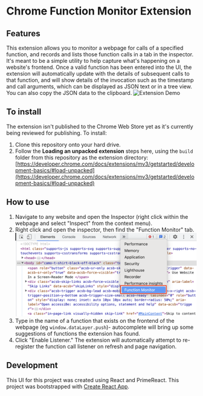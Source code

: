 # Chrome Function Monitor Extension

## Features
This extension allows you to monitor a webpage for calls of a specified function, and records and lists those function calls in a tab in the inspector. It's meant to be a simple utility to help capture what's happening on a website's frontend. Once a valid function has been entered into the UI, the extension will automatically update with the details of subsequent calls to that function, and will show details of the invocation such as the timestamp and call arguments, which can be displayed as JSON text or in a tree view. You can also copy the JSON data to the clipboard.
![Extension Demo](/images/function-monitor-demo.gif)

## To install
The extension isn't published to the Chrome Web Store yet as it's currently being reviewed for publishing. To install:
1. Clone this repository onto your hard drive.
2. Follow the **Loading an unpacked extension** steps here, using the `build` folder from this repository as the extension directory: [https://developer.chrome.com/docs/extensions/mv3/getstarted/development-basics/#load-unpacked](https://developer.chrome.com/docs/extensions/mv3/getstarted/development-basics/#load-unpacked)

## How to use

1. Navigate to any website and open the Inspector (right click within the webpage and select "Inspect" from the context menu). 
2. Right click and open the inspector, then find the "Function Monitor" tab.
![image info](./images/tab-location.png)
3. Type in the name of a function that exists on the frontend of the webpage (eg `window.dataLayer.push`)- autocomplete will bring up some suggestions of functions the extension has found.
4. Click "Enable Listener." The extension will automatically attempt to re-register the function call listener on refresh and page navigation.

## Development
This UI for this project was created using React and PrimeReact. This project was bootstrapped with [Create React App](https://github.com/facebook/create-react-app).
